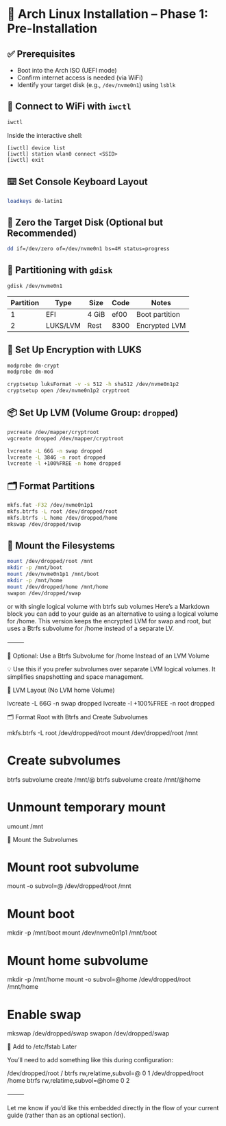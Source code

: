 # 🧰 Arch Linux Installation – Phase 1: Pre-Installation

## ✅ Prerequisites

- Boot into the Arch ISO (UEFI mode)
- Confirm internet access is needed (via WiFi)
- Identify your target disk (e.g., `/dev/nvme0n1`) using `lsblk`

## 📶 Connect to WiFi with `iwctl`

```bash
iwctl
```

Inside the interactive shell:

```text
[iwctl] device list
[iwctl] station wlan0 connect <SSID>
[iwctl] exit
```

## ⌨️ Set Console Keyboard Layout

```bash
loadkeys de-latin1
```

## 🧼 Zero the Target Disk (Optional but Recommended)

```bash
dd if=/dev/zero of=/dev/nvme0n1 bs=4M status=progress
```

## 🧱 Partitioning with `gdisk`

```bash
gdisk /dev/nvme0n1
```

| Partition | Type     | Size   | Code  | Notes          |
|-----------|----------|--------|-------|----------------|
| 1         | EFI      | 4 GiB  | ef00  | Boot partition |
| 2         | LUKS/LVM | Rest   | 8300  | Encrypted LVM  |

## 🔐 Set Up Encryption with LUKS

```bash
modprobe dm-crypt
modprobe dm-mod

cryptsetup luksFormat -v -s 512 -h sha512 /dev/nvme0n1p2
cryptsetup open /dev/nvme0n1p2 cryptroot
```

## 📦 Set Up LVM (Volume Group: `dropped`)

```bash
pvcreate /dev/mapper/cryptroot
vgcreate dropped /dev/mapper/cryptroot

lvcreate -L 66G -n swap dropped
lvcreate -L 384G -n root dropped
lvcreate -l +100%FREE -n home dropped
```

## 🗂️ Format Partitions

```bash
mkfs.fat -F32 /dev/nvme0n1p1
mkfs.btrfs -L root /dev/dropped/root
mkfs.btrfs -L home /dev/dropped/home
mkswap /dev/dropped/swap
```
## 📁 Mount the Filesystems

```bash
mount /dev/dropped/root /mnt
mkdir -p /mnt/boot
mount /dev/nvme0n1p1 /mnt/boot
mkdir -p /mnt/home
mount /dev/dropped/home /mnt/home
swapon /dev/dropped/swap
```

or with single logical volume with btrfs sub volumes 
Here’s a Markdown block you can add to your guide as an alternative to using a logical volume for /home. This version keeps the encrypted LVM for swap and root, but uses a Btrfs subvolume for /home instead of a separate LV.

⸻

🧩 Optional: Use a Btrfs Subvolume for /home Instead of an LVM Volume

💡 Use this if you prefer subvolumes over separate LVM logical volumes. It simplifies snapshotting and space management.

🧱 LVM Layout (No LVM home Volume)

lvcreate -L 66G -n swap dropped
lvcreate -l +100%FREE -n root dropped

🗂️ Format Root with Btrfs and Create Subvolumes

mkfs.btrfs -L root /dev/dropped/root
mount /dev/dropped/root /mnt

# Create subvolumes
btrfs subvolume create /mnt/@
btrfs subvolume create /mnt/@home

# Unmount temporary mount
umount /mnt

📁 Mount the Subvolumes

# Mount root subvolume
mount -o subvol=@ /dev/dropped/root /mnt

# Mount boot
mkdir -p /mnt/boot
mount /dev/nvme0n1p1 /mnt/boot

# Mount home subvolume
mkdir -p /mnt/home
mount -o subvol=@home /dev/dropped/root /mnt/home

# Enable swap
mkswap /dev/dropped/swap
swapon /dev/dropped/swap

📜 Add to /etc/fstab Later

You’ll need to add something like this during configuration:

/dev/dropped/root  /      btrfs  rw,relatime,subvol=@      0 1
/dev/dropped/root  /home  btrfs  rw,relatime,subvol=@home  0 2


⸻

Let me know if you’d like this embedded directly in the flow of your current guide (rather than as an optional section).

